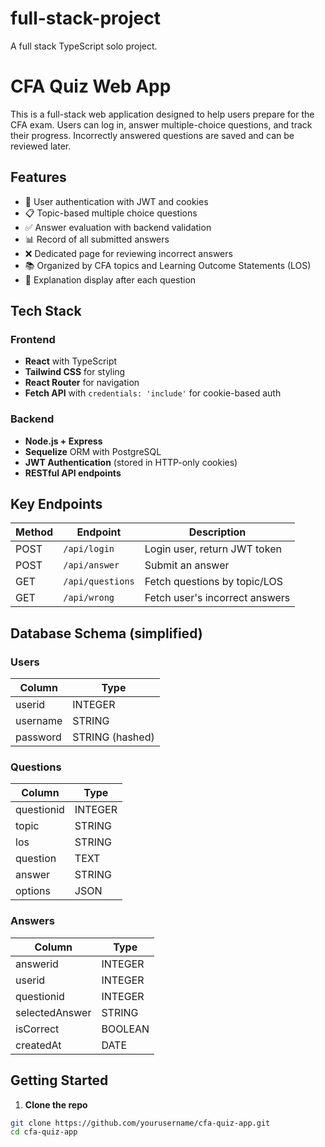 # full-stack-project

A full stack TypeScript solo project.

# CFA Quiz Web App

This is a full-stack web application designed to help users prepare for the CFA exam. Users can log in, answer multiple-choice questions, and track their progress. Incorrectly answered questions are saved and can be reviewed later.

## Features

- 🔐 User authentication with JWT and cookies
- 📋 Topic-based multiple choice questions
- ✅ Answer evaluation with backend validation
- 📊 Record of all submitted answers
- ❌ Dedicated page for reviewing incorrect answers
- 📚 Organized by CFA topics and Learning Outcome Statements (LOS)
- 🧠 Explanation display after each question

## Tech Stack

### Frontend

- **React** with TypeScript
- **Tailwind CSS** for styling
- **React Router** for navigation
- **Fetch API** with `credentials: 'include'` for cookie-based auth

### Backend

- **Node.js + Express**
- **Sequelize** ORM with PostgreSQL
- **JWT Authentication** (stored in HTTP-only cookies)
- **RESTful API endpoints**

## Key Endpoints

| Method | Endpoint        | Description                         |
|--------|------------------|-------------------------------------|
| POST   | `/api/login`     | Login user, return JWT token        |
| POST   | `/api/answer`    | Submit an answer                    |
| GET    | `/api/questions` | Fetch questions by topic/LOS        |
| GET    | `/api/wrong`     | Fetch user's incorrect answers      |

## Database Schema (simplified)

### Users

| Column   | Type    |
|----------|---------|
| userid   | INTEGER |
| username | STRING  |
| password | STRING (hashed) |

### Questions

| Column     | Type    |
|------------|---------|
| questionid | INTEGER |
| topic      | STRING  |
| los        | STRING  |
| question   | TEXT    |
| answer     | STRING  |
| options    | JSON    |

### Answers

| Column        | Type    |
|---------------|---------|
| answerid      | INTEGER |
| userid        | INTEGER |
| questionid    | INTEGER |
| selectedAnswer| STRING  |
| isCorrect     | BOOLEAN |
| createdAt     | DATE    |

## Getting Started

1. **Clone the repo**

```bash
git clone https://github.com/yourusername/cfa-quiz-app.git
cd cfa-quiz-app

